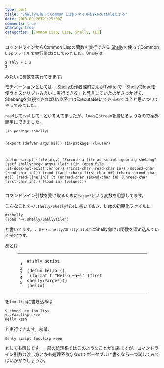 ```yaml
---
type: post
title: "Shellyを使ってCommon LispファイルをExecutableにする"
date: 2013-09-26T21:25:00Z
comments: true
sharing: true
categories: [Common Lisp, Lisp, Shelly, CLI]
---
```

コマンドラインからCommon Lispの関数を実行できる [Shelly](https://github.com/fukamachi/shelly)を使ってCommon Lispファイルを実行形式にしてみました。Shellyは

    $ shly + 1 2
    3

みたいに関数を実行できます。

<!--more-->

モチベーションとしては、 [Shellyの作者深町さん](http://blog.8arrow.org/entry/20120521/1337596483)がTwitterで「Shellyでloadを使うとスクリプトみたいに実行できる」と発言していたのがきっかけで、Shebangを無視できればUNIX系ではExecutableにできるのでは？と思いついてやってみました。

`read`して`eval`して…とか考えてましたが、`load`に`stream`を渡せるようなので案外簡単にできました。

<script src="https://gist.github.com/KeenS/6688683.js?file=script.lisp"></script><noscript><pre><code>(in-package :shelly)
(export (defvar *argv* nil))
(in-package :cl-user)

(defun script (file argv)
  "Execute a file as script ignoring shebang"
  (setf shelly:*argv* argv)
  (let* ((in (open file :if-does-not-exist :error))
     (first-char (read-char in))
     (second-char (read-char in)))
    (cond
      ((and (char= first-char #\#) (char= second-char #\!))
       (read-line in))
      (t (unread-char second-char in)
     (unread-char first-char in)))
    (load in)
    (values)))
</code></pre></noscript>

コマンドライン引数を受け取るために`*argv*`という変数を用意してます。

こんなことを`~/.shelly/Shellyfile`に書いておき、Lispの初期化ファイルに

    #+shelly
    (load "~/.shelly/Shellyfile")

と書いてます。この`~/.shelly/Shellyfile`にはShelly向けの関数を溜め込んでいく予定です。

あとは

<figure class="code"><figcaption><span></span></figcaption><div class="highlight"><table><tr>
<td class="gutter"><pre class="line-numbers"><span class="line-number">1</span>
<span class="line-number">2</span>
<span class="line-number">3</span>
<span class="line-number">4</span>
<span class="line-number">5</span>
</pre></td>
<td class="code"><pre><code class="common-lisp"><span class="line"><span class="err">#</span><span class="nv">!shly</span> <span class="nv">script</span>
</span><span class="line">
</span><span class="line"><span class="p">(</span><span class="nb">defun</span> <span class="nv">hello</span> <span class="p">()</span>
</span><span class="line"> <span class="p">(</span><span class="nb">format</span> <span class="no">t</span> <span class="s">"Hello ~a~%"</span> <span class="p">(</span><span class="nb">first</span> <span class="nv">shelly:*argv*</span><span class="p">)))</span>
</span><span class="line"><span class="p">(</span><span class="nv">hello</span><span class="p">)</span>
</span></code></pre></td>
</tr></table></div></figure>

を`foo.lisp`に書き込めば

    $ chmod u+x foo.lisp
    $./foo.lisp κeen
    Hello κeen

と実行できます。勿論、

    $shly script foo.lisp κeen

としても同じです。一部の処理系ではこのようなことが出来ますが、コマンドライン引数の渡し方とかも処理系依存なのでポータブルに書くなら一つ試してみてはいかがでしょうか。


